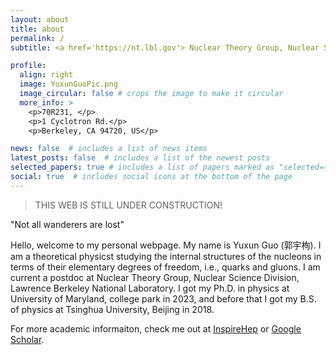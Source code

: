 ```yaml
---
layout: about
title: about
permalink: /
subtitle: <a href='https://nt.lbl.gov'> Nuclear Theory Group, Nuclear Science Division, Lawrence Berkeley National Laboratory</a>

profile:
  align: right
  image: YuxunGuoPic.png
  image_circular: false # crops the image to make it circular
  more_info: >
    <p>70R231, </p>
    <p>1 Cyclotron Rd.</p>
    <p>Berkeley, CA 94720, US</p>

news: false  # includes a list of news items
latest_posts: false  # includes a list of the newest posts
selected_papers: true # includes a list of papers marked as "selected={true}"
social: true  # includes social icons at the bottom of the page
---
```


>THIS WEB IS STILL UNDER CONSTRUCTION!

"Not all wanderers are lost"

Hello, welcome to my personal webpage. My name is Yuxun Guo (郭宇栒). I am a theoretical physicst studying the internal structures of the nucleons in terms of their elementary degrees of freedom, i.e., quarks and gluons. I am current a postdoc at Nuclear Theory Group, Nuclear Science Division, Lawrence Berkeley National Laboratory. I got my Ph.D. in physics at University of Maryland, college park in 2023, and before that I got my B.S. of physics at Tsinghua University, Beijing in 2018.

For more academic informaiton, check me out at [InspireHep](https://inspirehep.net/authors/1891357) or [Google Scholar](https://scholar.google.com/citations?hl=en&user=PC3mo5YAAAAJ).